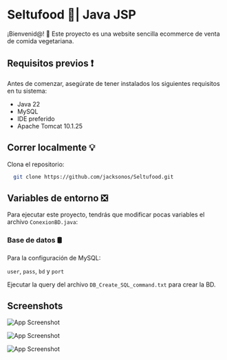 
# Seltufood 🍅| Java JSP 

¡Bienvenid@! 👋 Este proyecto es una website sencilla ecommerce de venta de comida vegetariana.

## Requisitos previos ❗

Antes de comenzar, asegúrate de tener instalados los siguientes requisitos en tu sistema:

- Java 22
- MySQL
- IDE preferido
- Apache Tomcat 10.1.25

## Correr localmente 💡

Clona el repositorio:

```bash
  git clone https://github.com/jacksonos/Seltufood.git
```



## Variables de entorno ❎

Para ejecutar este proyecto, tendrás que modificar pocas variables el archivo `ConexionBD.java`:

### Base de datos 🛢
Para la configuración de MySQL:

`user`, `pass`, `bd` y `port`

Ejecutar la query del archivo `DB_Create_SQL_command.txt` para crear la BD.



## Screenshots

![App Screenshot](https://i.imgur.com/vUFQVXz.png)

![App Screenshot](https://i.imgur.com/WfY40pp.png)

![App Screenshot](https://i.imgur.com/Mw6AOU5.png)

